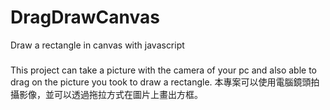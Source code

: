 # DragDrawCanvas
Draw a rectangle in canvas with javascript
###
This project can take a picture with the camera of your pc and also able to drag on the picture you took to draw a rectangle.
本專案可以使用電腦鏡頭拍攝影像，並可以透過拖拉方式在圖片上畫出方框。

